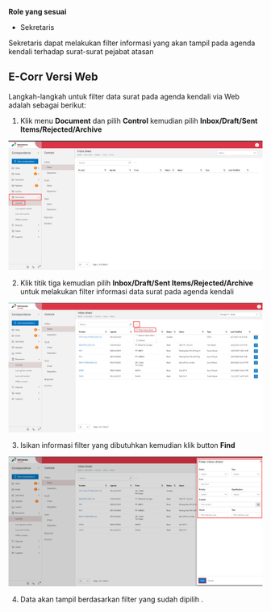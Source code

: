 **Role yang sesuai**

- Sekretaris

Sekretaris dapat melakukan filter informasi yang akan tampil pada agenda kendali terhadap surat-surat pejabat atasan

## **E-Corr Versi Web**

Langkah-langkah untuk filter data surat pada agenda kendali via Web adalah sebagai berikut:

1. Klik menu **Document** dan pilih **Control** kemudian pilih **Inbox/Draft/Sent Items/Rejected/Archive**

![gambar](DocumentControl/DC_Web/DC01.png)

2. Klik titik tiga kemudian pilih **Inbox/Draft/Sent Items/Rejected/Archive** untuk melakukan filter informasi data surat pada agenda kendali

![gambar](DocumentControl/DC_Web/DC2.png)

3. Isikan informasi filter yang dibutuhkan kemudian klik button  **Find**

![gambar](DocumentControl/DC_Web/DC3.png)

4. Data akan tampil berdasarkan filter yang sudah dipilih .
 
